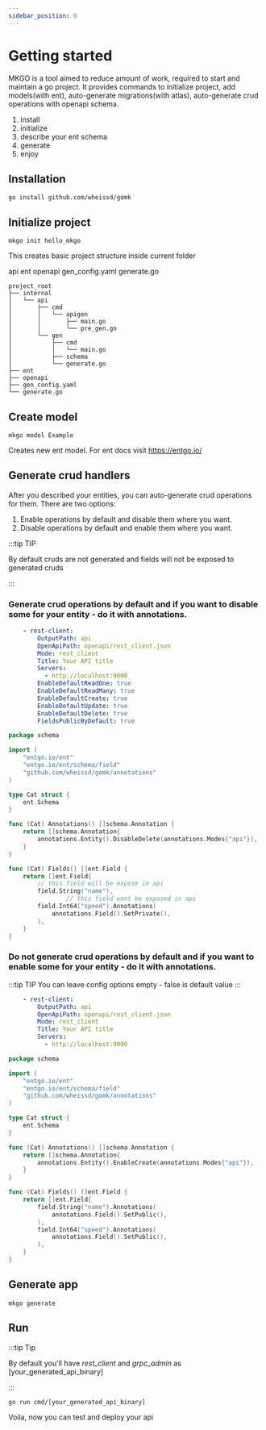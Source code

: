 ```yaml
---
sidebar_position: 0
---
```


# Getting started

MKGO is a tool aimed to reduce amount of work, required to start and maintain a go project.
It provides commands to initialize project, add models(with ent), auto-generate migrations(with atlas),
auto-generate crud operations with openapi schema.

1) install
1) initialize
1) describe your ent schema
1) generate
1) enjoy

## Installation

```console
go install github.com/wheissd/gomk
```

## Initialize project

```console
mkgo init hello_mkgo
```

This creates basic project structure inside current folder

api
ent
openapi
gen_config.yaml
generate.go
```console
project_root
├── internal
│   └── api
│       ├── cmd
│       │   └── apigen
│       │       ├── main.go
│       │       └── pre_gen.go
│       └── gen
│           ├── cmd
│           │   └── main.go
│           ├── schema
│           └── generate.go
├── ent
├── openapi
├── gen_config.yaml
└── generate.go
```

## Create model

```console
mkgo model Example
```
Creates new ent model. For ent docs visit https://entgo.io/ 

## Generate crud handlers

After you described your entities, you can auto-generate crud operations for them.
There are two options:

1) Enable operations by default and disable them where you want.
2) Disable operations by default and enable them where you want.

:::tip TIP

By default cruds are not generated and fields will not be exposed to generated cruds

:::

### Generate crud operations by default and if you want to disable some for your entity - do it with annotations.
```yaml title='mkgo_config.yaml'
    - rest-client:
        OutputPath: api
        OpenApiPath: openapi/rest_client.json
        Mode: rest_client
        Title: Your API title
        Servers:
          - http://localhost:9000
        EnableDefaultReadOne: true
        EnableDefaultReadMany: true
        EnableDefaultCreate: true
        EnableDefaultUpdate: true
        EnableDefaultDelete: true
        FieldsPublicByDefault: true
```
```go title='your_model_schema.go' {13-28}
package schema

import (
	"entgo.io/ent"
	"entgo.io/ent/schema/field"
	"github.com/wheissd/gomk/annotations"
)

type Cat struct {
	ent.Schema
}

func (Cat) Annotations() []schema.Annotation {
	return []schema.Annotation{
		annotations.Entity().DisableDelete(annotations.Modes{"api"}),
	}
}

func (Cat) Fields() []ent.Field {
	return []ent.Field{
		// this field will be expose in api
		field.String("name"),
                // this field wont be exposed in api
		field.Int64("speed").Annotations(
			annotations.Field().SetPrivate(),
		),
	}
}

```

### Do not generate crud operations by default and if you want to enable some for your entity - do it with annotations.
:::tip TIP
You can leave config options empty - false is default value
:::
```yaml title='mkgo_config.yaml'
    - rest-client:
        OutputPath: api
        OpenApiPath: openapi/rest_client.json
        Mode: rest_client
        Title: Your API title
        Servers:
          - http://localhost:9000
```
```go title='your_model_schema.go' {13-28}
package schema

import (
	"entgo.io/ent"
	"entgo.io/ent/schema/field"
	"github.com/wheissd/gomk/annotations"
)

type Cat struct {
	ent.Schema
}

func (Cat) Annotations() []schema.Annotation {
	return []schema.Annotation{
		annotations.Entity().EnableCreate(annotations.Modes{"api"}),
	}
}

func (Cat) Fields() []ent.Field {
	return []ent.Field{
		field.String("name").Annotations(
			annotations.Field().SetPublic(),
		),
		field.Int64("speed").Annotations(
			annotations.Field().SetPublic(),
		),
	}
}

```
## Generate app
```console
mkgo generate
```
## Run
:::tip Tip

By default you'll have *rest_client* and *grpc_admin* as [your_generated_api_binary]

:::
```console
go run cmd/[your_generated_api_binary]
```
Voila, now you can test and deploy your api
